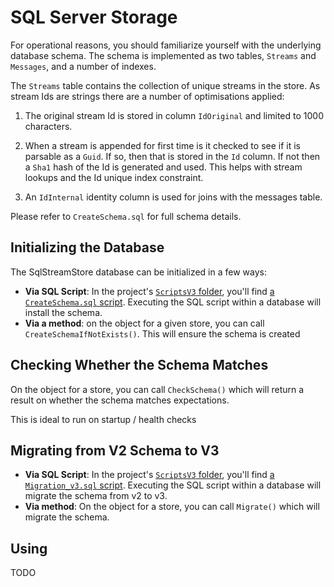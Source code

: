 # SQL Server Storage

For operational reasons, you should familiarize yourself with the underlying
database schema. The schema is implemented as two tables, `Streams` and
`Messages`, and a number of indexes.

The `Streams` table contains the collection of unique streams in the store. As
stream Ids are strings there are a number of optimisations applied:

1. The original stream Id is stored in column `IdOriginal` and limited to 1000
   characters.

2. When a stream is appended for first time is it checked to see if it is
   parsable as a `Guid`. If so, then that is stored in the `Id` column. If not
   then a `Sha1` hash of the Id is generated and used. This helps with stream
   lookups and the Id unique index constraint.

3. An `IdInternal` identity column is used for joins with the messages table.

Please refer to `CreateSchema.sql` for full schema details.

## Initializing the Database

The SqlStreamStore database can be initialized in a few ways:

* **Via SQL Script**: In the project's [`ScriptsV3` folder](https://github.com/SQLStreamStore/SQLStreamStore/tree/master/src/SqlStreamStore.MsSql/ScriptsV3), you'll find [a `CreateSchema.sql` script](https://github.com/SQLStreamStore/SQLStreamStore/blob/master/src/SqlStreamStore.MsSql/ScriptsV3/CreateSchema.sql). Executing the SQL script within a database will install the schema.
* **Via a method**: on the object for a given store, you can call `CreateSchemaIfNotExists()`. This will ensure the schema is created

## Checking Whether the Schema Matches

On the object for a store, you can call `CheckSchema()` which will return a result on whether the schema matches expectations.

This is ideal to run on startup / health checks

## Migrating from V2 Schema to V3

* **Via SQL Script**: In the project's [`ScriptsV3` folder](https://github.com/SQLStreamStore/SQLStreamStore/tree/master/src/SqlStreamStore.MsSql/ScriptsV3), you'll find [a `Migration_v3.sql` script](https://github.com/SQLStreamStore/SQLStreamStore/blob/master/src/SqlStreamStore.MsSql/ScriptsV3/Migration_v3.sql). Executing the SQL script within a database will migrate the schema from v2 to v3.
* **Via method**: On the object for a store, you can call `Migrate()` which will migrate the schema.

## Using

TODO
